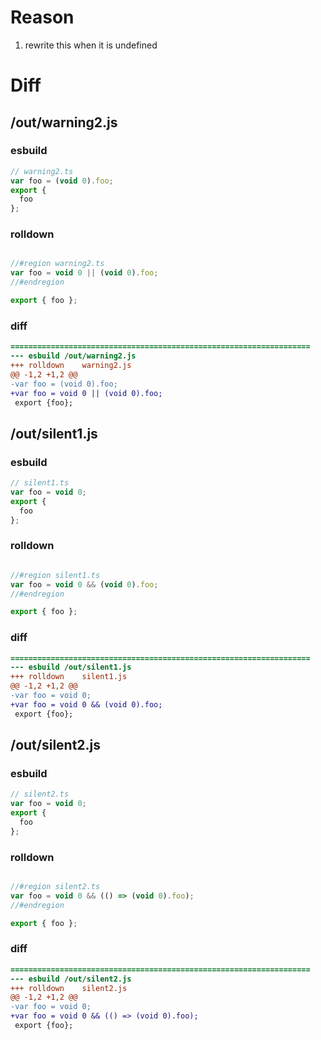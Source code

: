 # Reason
1. rewrite this when it is undefined
# Diff
## /out/warning2.js
### esbuild
```js
// warning2.ts
var foo = (void 0).foo;
export {
  foo
};
```
### rolldown
```js

//#region warning2.ts
var foo = void 0 || (void 0).foo;
//#endregion

export { foo };
```
### diff
```diff
===================================================================
--- esbuild	/out/warning2.js
+++ rolldown	warning2.js
@@ -1,2 +1,2 @@
-var foo = (void 0).foo;
+var foo = void 0 || (void 0).foo;
 export {foo};

```
## /out/silent1.js
### esbuild
```js
// silent1.ts
var foo = void 0;
export {
  foo
};
```
### rolldown
```js

//#region silent1.ts
var foo = void 0 && (void 0).foo;
//#endregion

export { foo };
```
### diff
```diff
===================================================================
--- esbuild	/out/silent1.js
+++ rolldown	silent1.js
@@ -1,2 +1,2 @@
-var foo = void 0;
+var foo = void 0 && (void 0).foo;
 export {foo};

```
## /out/silent2.js
### esbuild
```js
// silent2.ts
var foo = void 0;
export {
  foo
};
```
### rolldown
```js

//#region silent2.ts
var foo = void 0 && (() => (void 0).foo);
//#endregion

export { foo };
```
### diff
```diff
===================================================================
--- esbuild	/out/silent2.js
+++ rolldown	silent2.js
@@ -1,2 +1,2 @@
-var foo = void 0;
+var foo = void 0 && (() => (void 0).foo);
 export {foo};

```